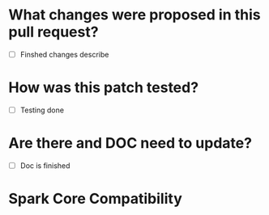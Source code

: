# What changes were proposed in this pull request?
- [ ] Finshed changes describe

# How was this patch tested?
- [ ] Testing done

# Are there and DOC need to update?
- [ ] Doc is finished

# Spark Core Compatibility
